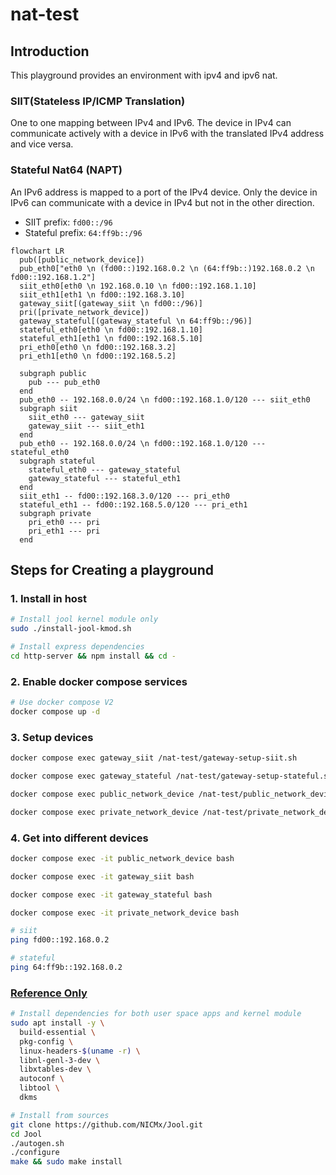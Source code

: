 # nat-test

## Introduction

This playground provides an environment with ipv4 and ipv6 nat.

### SIIT(Stateless IP/ICMP Translation)

One to one mapping between IPv4 and IPv6. The device in IPv4 can communicate
actively with a device in IPv6 with the translated IPv4 address and vice versa.

### Stateful Nat64 (NAPT)

An IPv6 address is mapped to a port of the IPv4 device. Only the device in IPv6
can communicate with a device in IPv4 but not in the other direction.

* SIIT prefix: `fd00::/96`
* Stateful prefix: `64:ff9b::/96`

```mermaid
flowchart LR
  pub([public_network_device])
  pub_eth0["eth0 \n (fd00::)192.168.0.2 \n (64:ff9b::)192.168.0.2 \n fd00::192.168.1.2"]
  siit_eth0[eth0 \n 192.168.0.10 \n fd00::192.168.1.10]
  siit_eth1[eth1 \n fd00::192.168.3.10]
  gateway_siit[(gateway_siit \n fd00::/96)]
  pri([private_network_device])
  gateway_stateful[(gateway_stateful \n 64:ff9b::/96)]
  stateful_eth0[eth0 \n fd00::192.168.1.10]
  stateful_eth1[eth1 \n fd00::192.168.5.10]
  pri_eth0[eth0 \n fd00::192.168.3.2]
  pri_eth1[eth0 \n fd00::192.168.5.2]

  subgraph public
    pub --- pub_eth0
  end
  pub_eth0 -- 192.168.0.0/24 \n fd00::192.168.1.0/120 --- siit_eth0
  subgraph siit
    siit_eth0 --- gateway_siit
    gateway_siit --- siit_eth1
  end
  pub_eth0 -- 192.168.0.0/24 \n fd00::192.168.1.0/120 --- stateful_eth0
  subgraph stateful
    stateful_eth0 --- gateway_stateful
    gateway_stateful --- stateful_eth1
  end
  siit_eth1 -- fd00::192.168.3.0/120 --- pri_eth0
  stateful_eth1 -- fd00::192.168.5.0/120 --- pri_eth1
  subgraph private
    pri_eth0 --- pri
    pri_eth1 --- pri
  end
```

## Steps for Creating a playground

### 1. Install in host

```bash
# Install jool kernel module only
sudo ./install-jool-kmod.sh

# Install express dependencies
cd http-server && npm install && cd -
```

### 2. Enable docker compose services

```bash
# Use docker compose V2
docker compose up -d
```

### 3. Setup devices
```bash
docker compose exec gateway_siit /nat-test/gateway-setup-siit.sh

docker compose exec gateway_stateful /nat-test/gateway-setup-stateful.sh

docker compose exec public_network_device /nat-test/public_network_device_route.sh

docker compose exec private_network_device /nat-test/private_network_device_route.sh
```

### 4. Get into different devices
```bash
docker compose exec -it public_network_device bash

docker compose exec -it gateway_siit bash

docker compose exec -it gateway_stateful bash

docker compose exec -it private_network_device bash

# siit
ping fd00::192.168.0.2

# stateful
ping 64:ff9b::192.168.0.2
```


### [Reference Only](https://www.jool.mx/en/documentation.html)
```bash
# Install dependencies for both user space apps and kernel module
sudo apt install -y \
  build-essential \
  pkg-config \
  linux-headers-$(uname -r) \
  libnl-genl-3-dev \
  libxtables-dev \
  autoconf \
  libtool \
  dkms

# Install from sources
git clone https://github.com/NICMx/Jool.git
cd Jool
./autogen.sh
./configure
make && sudo make install
```

